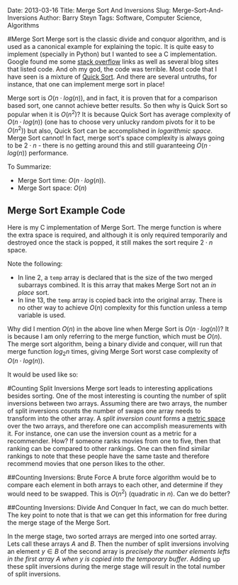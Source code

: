 Date: 2013-03-16
Title: Merge Sort And Inversions
Slug: Merge-Sort-And-Inversions
Author: Barry Steyn
Tags: Software, Computer Science, Algorithms

#Merge Sort
Merge sort is the classic divide and conquor algorithm, and is used as a canonical example for explaining the topic. It is quite easy to implement (specially in Python) but I wanted to see a C implementation. Google found me some [stack overflow](http://www.stackoverflow.com) links as well as several blog sites that listed code. And oh my god, the code was terrible. Most code that I have seen is a mixture of [Quick Sort](http://en.wikipedia.org/wiki/Quick_sort). And there are several untruths, for instance, that one can implement merge sort in place!

Merge sort is $O\left(n\cdot log(n)\right)$, and in fact, it is proven that for a comparison based sort, one cannot achieve better results. So then why is Quick Sort so popular when it is $O\left(n^2\right)$? It is because Quick Sort has average complexity of $O\left(n\cdot log(n)\right)$ (one has to choose very unlucky random pivots for it to be $O\left(n^2\right)$) but also, Quick Sort can be accomplished in *logarithmic space*. Merge Sort cannot! In fact, merge sort's space complexity is always going to be $2\cdot n$ - there is no getting around this and still guaranteeing $O\left(n\cdot log(n)\right)$ performance.

To Summarize:

 * Merge Sort time: $O(n\cdot log(n))$.
 * Merge Sort space: $O(n)$

## Merge Sort Example Code
Here is my C implementation of Merge Sort. The merge function is where the extra space is required, and although it is only required temporarily and destroyed once the stack is popped, it still makes the sort require $2\cdot n$ space.

<script src="https://gist.github.com/barrysteyn/5177637.js?file=mergesort.c"></script>

Note the following:

 * In line 2, a `temp` array is declared that is the size of the two merged subarrays combined. It is this array that makes Merge Sort not an *in place* sort.
 * In line 13, the `temp` array is copied back into the original array. There is no other way to achieve $O(n)$ complexity for this function unless a temp variable is used.

Why did I mention $O(n)$ in the above line when Merge Sort is $O(n\cdot log(n))$? It is because I am only referring to the merge function, which must be $O(n)$. The merge sort algorithm, being a binary divide and conquer, will run that merge function $log_2n$ times, giving Merge Sort worst case complexity of $O(n\cdot log(n))$.

It would be used like so:

<script src="https://gist.github.com/barrysteyn/5177637.js?file=main.c"></script>

#Counting Split Inversions
Merge sort leads to interesting applications besides sorting. One of the most interesting is counting the number of split inversions between two arrays. Assuming there are two arrays, the number of split inversions counts the number of swaps one array needs to transform into the other array. A *split inversion count* forms a [metric space](http://en.wikipedia.org/wiki/Metric_space) over the two arrays, and therefore one can accomplish measurements with it. For instance, one can use the inversion count as a metric for a recommender. How? If someone ranks movies from one to five, then that ranking can be compared to other rankings. One can then find similar rankings to note that these people have the same taste and therefore recommend movies that one person likes to the other.

##Counting Inversions: Brute Force
A brute force algorithm would be to compare each element in both arrays to each other, and determine if they would need to be swapped. This is $O(n^2)$ (quadratic in $n$). Can we do better?

##Counting Inversions: Divide And Conquer
In fact, we can do much better. The key point to note that is that we can get this information for free during the merge stage of the Merge Sort.

In the merge stage, two sorted arrays are merged into one sorted array. Lets call these arrays $A$ and $B$. Then the number of split inversions involving an element $y \in B$ of the second array is *precisely the number elements lefts in the first array $A$ when $y$ is copied into the temporary buffer*. Adding up these split inversions during the merge stage will result in the total number of split inversions.

<script src="https://gist.github.com/barrysteyn/5177637.js?file=merge-sort-with-split-inversion-count.c"></script>

